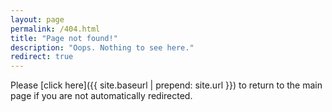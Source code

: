 ```yaml
---
layout: page
permalink: /404.html
title: "Page not found!"
description: "Oops. Nothing to see here."
redirect: true
---
```


Please [click here]({{ site.baseurl | prepend: site.url }}) to return to the main page if you are not automatically redirected.
